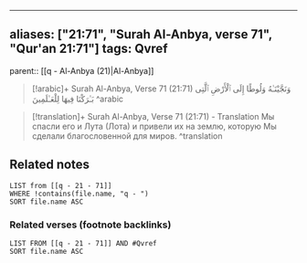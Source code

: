 
---
aliases: ["21:71", "Surah Al-Anbya, verse 71", "Qur'an 21:71"]
tags: Qvref
---

parent:: [[q - Al-Anbya (21)|Al-Anbya]]

> [!arabic]+ Surah Al-Anbya, Verse 71 (21:71)
> <span class="quran-arabic">وَنَجَّيْنَـٰهُ وَلُوطًا إِلَى ٱلْأَرْضِ ٱلَّتِى بَـٰرَكْنَا فِيهَا لِلْعَـٰلَمِينَ</span>
^arabic

> [!translation]+ Surah Al-Anbya, Verse 71 (21:71) - Translation
> Мы спасли его и Лута (Лота) и привели их на землю, которую Мы сделали благословенной для миров.
^translation



## Related notes
```dataview
LIST from [[q - 21 - 71]]
WHERE !contains(file.name, "q - ")
SORT file.name ASC
```

### Related verses (footnote backlinks)
```dataview
LIST FROM [[q - 21 - 71]] AND #Qvref
SORT file.name ASC
```

